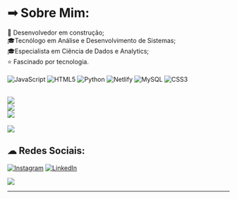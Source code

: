 # ➟ Sobre Mim:
🌱 Desenvolvedor em construção;<br>🎓Tecnólogo em Análise e Desenvolvimento de Sistemas;<br>🎓Especialista em Ciência de Dados e Analytics;<br>⭐ Fascinado por tecnologia.<br><br>
![JavaScript](https://img.shields.io/badge/javascript-%23323330.svg?style=for-the-badge&logo=javascript&logoColor=%23F7DF1E) ![HTML5](https://img.shields.io/badge/html5-%23E34F26.svg?style=for-the-badge&logo=html5&logoColor=white) ![Python](https://img.shields.io/badge/python-3670A0?style=for-the-badge&logo=python&logoColor=ffdd54) ![Netlify](https://img.shields.io/badge/netlify-%23000000.svg?style=for-the-badge&logo=netlify&logoColor=#00C7B7) ![MySQL](https://img.shields.io/badge/mysql-%2300f.svg?style=for-the-badge&logo=mysql&logoColor=white) ![CSS3](https://img.shields.io/badge/css3-%231572B6.svg?style=for-the-badge&logo=css3&logoColor=white)<br><br>

![](https://github-readme-stats.vercel.app/api?username=RobsonMCambraia&theme=dark&hide_border=false&include_all_commits=false&count_private=true)<br/>
![](https://github-readme-streak-stats.herokuapp.com/?user=RobsonMCambraia&theme=dark&hide_border=false)<br/>
![](https://github-readme-stats.vercel.app/api/top-langs/?username=RobsonMCambraia&theme=dark&hide_border=false&include_all_commits=false&count_private=true&layout=compact)<br><br>
[![](https://visitcount.itsvg.in/api?id=RobsonMCambraia&icon=5&color=12)](https://visitcount.itsvg.in)


## 	&#9729; Redes Sociais:
[![Instagram](https://img.shields.io/badge/Instagram-%23E4405F.svg?logo=Instagram&logoColor=white)](https://instagram.com/@robson.jpeg) [![LinkedIn](https://img.shields.io/badge/LinkedIn-%230077B5.svg?logo=linkedin&logoColor=white)](https://linkedin.com/in/robson-m-cambraia) 

![](https://quotes-github-readme.vercel.app/api?type=horizontal&theme=radical)

---

<!-- Proudly created with GPRM ( https://gprm.itsvg.in ) -->
